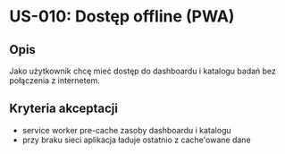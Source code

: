 # US-010: Dostęp offline (PWA)

## Opis
Jako użytkownik chcę mieć dostęp do dashboardu i katalogu badań bez połączenia z internetem.

## Kryteria akceptacji
- service worker pre-cache zasoby dashboardu i katalogu
- przy braku sieci aplikacja ładuje ostatnio z cache'owane dane 